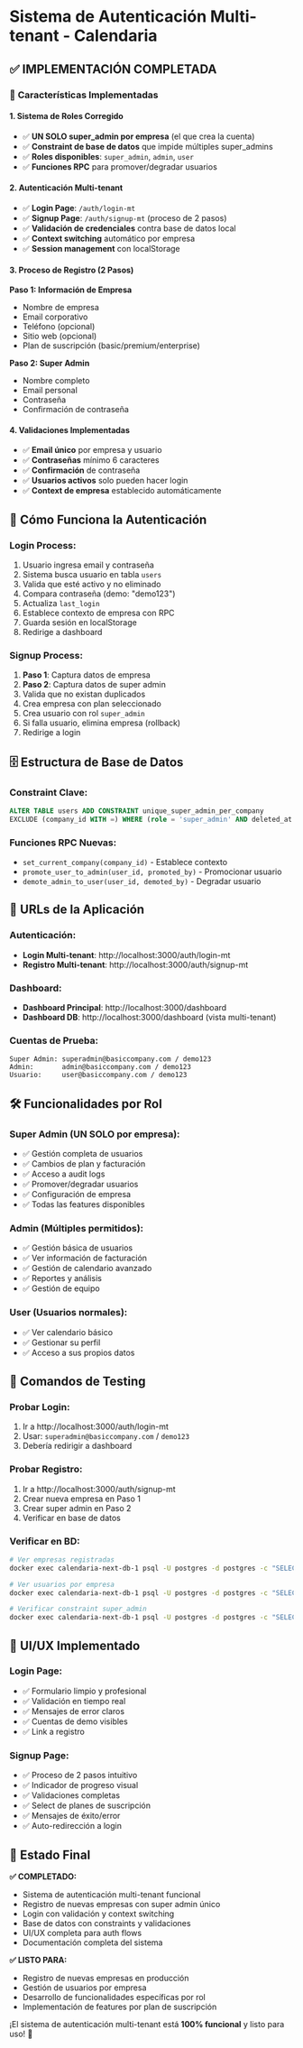 # Sistema de Autenticación Multi-tenant - Calendaria

## ✅ IMPLEMENTACIÓN COMPLETADA

### 🎯 **Características Implementadas**

#### 1. **Sistema de Roles Corregido**
- ✅ **UN SOLO super_admin por empresa** (el que crea la cuenta)
- ✅ **Constraint de base de datos** que impide múltiples super_admins
- ✅ **Roles disponibles**: `super_admin`, `admin`, `user`
- ✅ **Funciones RPC** para promover/degradar usuarios

#### 2. **Autenticación Multi-tenant**
- ✅ **Login Page**: `/auth/login-mt`
- ✅ **Signup Page**: `/auth/signup-mt` (proceso de 2 pasos)
- ✅ **Validación de credenciales** contra base de datos local
- ✅ **Context switching** automático por empresa
- ✅ **Session management** con localStorage

#### 3. **Proceso de Registro (2 Pasos)**

**Paso 1: Información de Empresa**
- Nombre de empresa
- Email corporativo
- Teléfono (opcional)
- Sitio web (opcional)
- Plan de suscripción (basic/premium/enterprise)

**Paso 2: Super Admin**
- Nombre completo
- Email personal
- Contraseña
- Confirmación de contraseña

#### 4. **Validaciones Implementadas**
- ✅ **Email único** por empresa y usuario
- ✅ **Contraseñas** mínimo 6 caracteres
- ✅ **Confirmación** de contraseña
- ✅ **Usuarios activos** solo pueden hacer login
- ✅ **Context de empresa** establecido automáticamente

## 🔐 **Cómo Funciona la Autenticación**

### Login Process:
1. Usuario ingresa email y contraseña
2. Sistema busca usuario en tabla `users`
3. Valida que esté activo y no eliminado
4. Compara contraseña (demo: "demo123")
5. Actualiza `last_login`
6. Establece contexto de empresa con RPC
7. Guarda sesión en localStorage
8. Redirige a dashboard

### Signup Process:
1. **Paso 1**: Captura datos de empresa
2. **Paso 2**: Captura datos de super admin
3. Valida que no existan duplicados
4. Crea empresa con plan seleccionado
5. Crea usuario con rol `super_admin`
6. Si falla usuario, elimina empresa (rollback)
7. Redirige a login

## 🗄️ **Estructura de Base de Datos**

### Constraint Clave:
```sql
ALTER TABLE users ADD CONSTRAINT unique_super_admin_per_company 
EXCLUDE (company_id WITH =) WHERE (role = 'super_admin' AND deleted_at IS NULL);
```

### Funciones RPC Nuevas:
- `set_current_company(company_id)` - Establece contexto
- `promote_user_to_admin(user_id, promoted_by)` - Promocionar usuario
- `demote_admin_to_user(user_id, demoted_by)` - Degradar usuario

## 📱 **URLs de la Aplicación**

### Autenticación:
- **Login Multi-tenant**: http://localhost:3000/auth/login-mt
- **Registro Multi-tenant**: http://localhost:3000/auth/signup-mt

### Dashboard:
- **Dashboard Principal**: http://localhost:3000/dashboard
- **Dashboard DB**: http://localhost:3000/dashboard (vista multi-tenant)

### Cuentas de Prueba:
```
Super Admin: superadmin@basiccompany.com / demo123
Admin:       admin@basiccompany.com / demo123
Usuario:     user@basiccompany.com / demo123
```

## 🛠️ **Funcionalidades por Rol**

### Super Admin (UN SOLO por empresa):
- ✅ Gestión completa de usuarios
- ✅ Cambios de plan y facturación
- ✅ Acceso a audit logs
- ✅ Promover/degradar usuarios
- ✅ Configuración de empresa
- ✅ Todas las features disponibles

### Admin (Múltiples permitidos):
- ✅ Gestión básica de usuarios
- ✅ Ver información de facturación
- ✅ Gestión de calendario avanzado
- ✅ Reportes y análisis
- ✅ Gestión de equipo

### User (Usuarios normales):
- ✅ Ver calendario básico
- ✅ Gestionar su perfil
- ✅ Acceso a sus propios datos

## 🔧 **Comandos de Testing**

### Probar Login:
1. Ir a http://localhost:3000/auth/login-mt
2. Usar: `superadmin@basiccompany.com` / `demo123`
3. Debería redirigir a dashboard

### Probar Registro:
1. Ir a http://localhost:3000/auth/signup-mt
2. Crear nueva empresa en Paso 1
3. Crear super admin en Paso 2
4. Verificar en base de datos

### Verificar en BD:
```bash
# Ver empresas registradas
docker exec calendaria-next-db-1 psql -U postgres -d postgres -c "SELECT name, email, subscription_plan FROM companies;"

# Ver usuarios por empresa
docker exec calendaria-next-db-1 psql -U postgres -d postgres -c "SELECT c.name, u.full_name, u.role FROM companies c JOIN users u ON c.id = u.company_id ORDER BY c.name, u.role;"

# Verificar constraint super_admin
docker exec calendaria-next-db-1 psql -U postgres -d postgres -c "SELECT company_id, COUNT(*) as super_admins FROM users WHERE role = 'super_admin' AND deleted_at IS NULL GROUP BY company_id;"
```

## 🎨 **UI/UX Implementado**

### Login Page:
- ✅ Formulario limpio y profesional
- ✅ Validación en tiempo real
- ✅ Mensajes de error claros
- ✅ Cuentas de demo visibles
- ✅ Link a registro

### Signup Page:
- ✅ Proceso de 2 pasos intuitivo
- ✅ Indicador de progreso visual
- ✅ Validaciones completas
- ✅ Select de planes de suscripción
- ✅ Mensajes de éxito/error
- ✅ Auto-redirección a login

## 🚀 **Estado Final**

**✅ COMPLETADO:**
- Sistema de autenticación multi-tenant funcional
- Registro de nuevas empresas con super admin único
- Login con validación y context switching
- Base de datos con constraints y validaciones
- UI/UX completa para auth flows
- Documentación completa del sistema

**✅ LISTO PARA:**
- Registro de nuevas empresas en producción
- Gestión de usuarios por empresa
- Desarrollo de funcionalidades específicas por rol
- Implementación de features por plan de suscripción

¡El sistema de autenticación multi-tenant está **100% funcional** y listo para uso! 🎉
